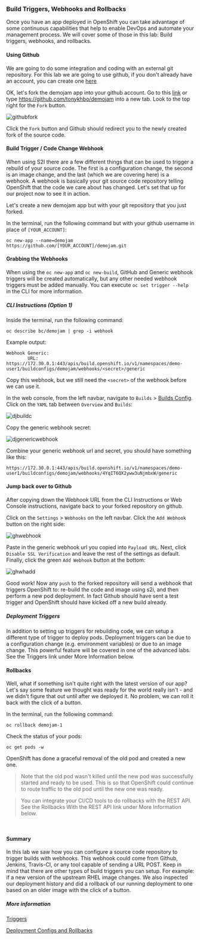 ### Build Triggers, Webhooks and Rollbacks

Once you have an app deployed in OpenShift you can take advantage of some continuous capabilities that help to enable DevOps and automate your management process. We will cover some of those in this lab: Build triggers, webhooks, and rollbacks.

#### Using Github
We are going to do some integration and coding with an external git repository. For this lab we are going to use github, if you don't already have an account, you can create one [here](https://github.com/join)

OK, let's fork the demojam app into your github account. Go to this [link](https://github.com/tonykhbo/demojam) or type https://github.com/tonykhbo/demojam into a new tab. Look to the top right for the ```Fork``` button.

![githubfork](images/lab5_workshop_github_fork.png)

Click the ```Fork``` button and Github should redirect you to the newly created fork of the source code.

#### Build Trigger / Code Change Webhook

When using S2I there are a few different things that can be used to trigger a rebuild of your source code. The first is a configuration change, the second is an image change, and the last (which we are covering here) is a webhook. A webhook is basically your git source code repository telling OpenShift that the code we care about has changed. Let's set that up for our project now to see it in action.

Let's create a new demojam app but with your git repository that you just forked.

In the terminal, run the following command but with your github username in place of ```[YOUR_ACCOUNT]```:

```
oc new-app --name=demojam https://github.com/[YOUR_ACCOUNT]/demojam.git
```

#### Grabbing the Webhooks

When using the ```oc new-app``` and ```oc new-build```, GitHub and Generic webhook triggers will be created automatically, but any other needed webhook triggers must be added manually. You can execute ```oc set trigger --help``` in the CLI for more information.

##### *CLI Instructions (Option 1)*

Inside the terminal, run the following command: 

```execute
oc describe bc/demojam | grep -i webhook
```

Example output: 

```
Webhook Generic:
        URL:            https://172.30.0.1:443/apis/build.openshift.io/v1/namespaces/demo-user1/buildconfigs/demojam/webhooks/<secret>/generic
```

Copy this webhook, but we still need the ```<secret>``` of the webhook before we can use it.

In the web console, from the left navbar, navigate to ```Builds``` > [Builds Config](%console_url%/k8s/ns/demo-%username%/buildconfigs). Click on the ```YAML``` tab between ```Overview``` and ```Builds```:

![djbuildc](images/lab5_workshop_demojam-bc.png)

Copy the generic webhook secret: 

![djgenericwebhook](images/lab5_workshop_generic_webhook.png)

Combine your generic webhook url and secret, you should have something like this:

```
https://172.30.0.1:443/apis/build.openshift.io/v1/namespaces/demo-user1/buildconfigs/demojam/webhooks/4YqIT6QX2yww3uNjmbxW/generic
```

#### Jump back over to Github

After copying down the Webhook URL from the CLI Instructions or Web Console instructions, navigate back to your forked repository on github. 

Click on the ```Settings``` > ```Webhooks``` on the left navbar.
Click the ```Add Webhook``` button on the right side:

![ghwebhook](images/lab5_workshop_githubwebhooks.png)

Paste in the generic webhook url you copied into ```Payload URL```. Next, click ```Disable SSL Verification``` and leave the rest of the settings as default. Finally, click the green ```Add Webhook``` button at the bottom: 

![ghwhadd](images/lab5_workshop_githubwh_add.png)

Good work! Now any ```push``` to the forked repository will send a webhook that triggers OpenShift to: re-build the code and image using s2i, and then perform a new pod deployment. In fact Github should have sent a test trigger and OpenShift should have kicked off a new build already.

##### Deployment Triggers

In addition to setting up triggers for rebuilding code, we can setup a different type of trigger to deploy pods. Deployment triggers can be due to a configuration change (e.g. environment variables) or due to an image change. This powerful feature will be covered in one of the advanced labs. See the Triggers link under More Information below.

#### Rollbacks

Well, what if something isn't quite right with the latest version of our app? Let's say some feature we thought was ready for the world really isn't - and we didn't figure that out until after we deployed it. No problem, we can roll it back with the click of a button. 

In the terminal, run the following command:

```execute
oc rollback demojam-1
```

Check the status of your pods:

```execute
oc get pods -w
```

OpenShift has done a graceful removal of the old pod and created a new one.

> Note that the old pod wasn't killed until the new pod was successfully started and ready to be used. This is so that OpenShift could continue to route traffic to the old pod until the new one was ready.

>You can integrate your CI/CD tools to do rollbacks with the REST API. See the Rollbacks With the REST API link under More Information below.

<br>

#### Summary

In this lab we saw how you can configure a source code repository to trigger builds with webhooks. This webhook could come from Github, Jenkins, Travis-CI, or any tool capable of sending a URL POST. Keep in mind that there are other types of build triggers you can setup. For example: if a new version of the upstream RHEL image changes. We also inspected our deployment history and did a rollback of our running deployment to one based on an older image with the click of a button.

##### More information

[Triggers](https://docs.openshift.com/container-platform/4.2/builds/triggering-builds-build-hooks.html)

[Deployment Configs and Rollbacks](https://docs.openshift.com/container-platform/4.2/applications/deployments/what-deployments-are.html)


